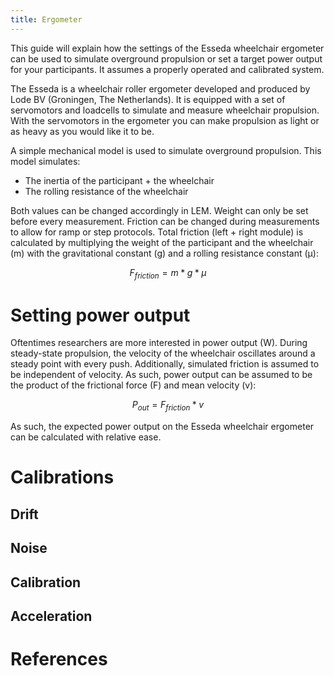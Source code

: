 ```yaml
---
title: Ergometer
---
```


This guide will explain how the settings of the Esseda wheelchair
ergometer can be used to simulate overground propulsion or set a target
power output for your participants. It assumes a properly operated and
calibrated system.

The Esseda is a wheelchair roller ergometer developed and produced by
Lode BV (Groningen, The Netherlands). It is equipped with a set of
servomotors and loadcells to simulate and measure wheelchair propulsion.
With the servomotors in the ergometer you can make propulsion as light
or as heavy as you would like it to be.

A simple mechanical model is used to simulate overground propulsion.
This model simulates:

-   The inertia of the participant + the wheelchair
-   The rolling resistance of the wheelchair

Both values can be changed accordingly in LEM. Weight can only be set
before every measurement. Friction can be changed during measurements to
allow for ramp or step protocols. Total friction (left + right module)
is calculated by multiplying the weight of the participant and the
wheelchair (m) with the gravitational constant (g) and a rolling
resistance constant (μ):

$$F_{friction} = m * g * \mu$$

# Setting power output

Oftentimes researchers are more interested in power output (W). During
steady-state propulsion, the velocity of the wheelchair oscillates
around a steady point with every push. Additionally, simulated friction
is assumed to be independent of velocity. As such, power output can be
assumed to be the product of the frictional force (F) and mean velocity
(v):

$$P_{out} = F_{friction} * v$$

As such, the expected power output on the Esseda wheelchair ergometer
can be calculated with relative ease.

# Calibrations

## Drift

## Noise

## Calibration

## Acceleration

# References
